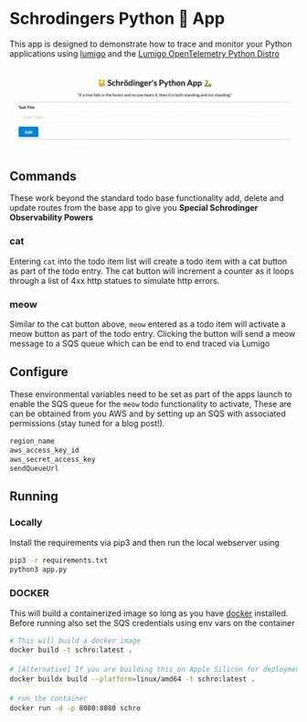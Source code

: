 # Schrodingers Python 🐍 App 

This app is designed to demonstrate how to trace and monitor your Python applications using [lumigo](https://lumigo.io) and the [Lumigo OpenTelemetry Python Distro](https://github.com/lumigo-io/opentelemetry-python-distro)

![Schrodingers python app](./images/screenshot.png)

## Commands 

These work beyond the standard todo base functionality add, delete and update routes from the base app to give you **Special Schrodinger Observability Powers**

### cat

Entering `cat` into the todo item list will create a todo item with a cat button as part of the todo entry. The cat button will increment a counter as it loops through a list of 4xx http statues to simulate http errors. 

### meow

Similar to the cat button above, `meow` entered as a todo item will activate a meow button as part of the todo entry. Clicking the button will send a meow message to a SQS queue which can be end to end traced via Lumigo 

## Configure 

These environmental variables need to be set as part of the apps launch to enable the SQS queue for the `meow` todo functionality to activate, These are can be obtained from you AWS and by setting up an SQS with associated permissions (stay tuned for a blog post!).

```
region_name
aws_access_key_id
aws_secret_access_key
sendQueueUrl
```

## Running 

### Locally

Install the requirements via pip3 and then run the local webserver using 

```bash
pip3 -r requirements.txt
python3 app.py
```

### DOCKER 

This will build a containerized image so long as you have [docker](https://docs.docker.com/get-docker/) installed. Before running also set the SQS credentials using env vars on the container  

```bash
# This will build a docker image
docker build -t schro:latest .

# [Alternative] If you are building this on Apple Silicon for deployment on amd64, Then this is the build command you are looking for 
docker buildx build --platform=linux/amd64 -t schro:latest . 

# run the container
docker run -d -p 8080:8080 schro
```

